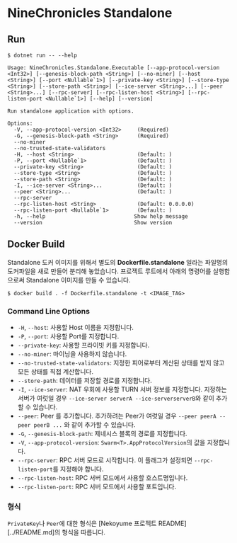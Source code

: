 # NineChronicles Standalone

## Run

```
$ dotnet run -- --help

Usage: NineChronicles.Standalone.Executable [--app-protocol-version <Int32>] [--genesis-block-path <String>] [--no-miner] [--host <String>] [--port <Nullable`1>] [--private-key <String>] [--store-type <String>] [--store-path <String>] [--ice-server <String>...] [--peer <String>...] [--rpc-server] [--rpc-listen-host <String>] [--rpc-listen-port <Nullable`1>] [--help] [--version]

Run standalone application with options.

Options:
  -V, --app-protocol-version <Int32>     (Required)
  -G, --genesis-block-path <String>      (Required)
  --no-miner
  --no-trusted-state-validators
  -H, --host <String>                    (Default: )
  -P, --port <Nullable`1>                (Default: )
  --private-key <String>                 (Default: )
  --store-type <String>                  (Default: )
  --store-path <String>                  (Default: )
  -I, --ice-server <String>...           (Default: )
  --peer <String>...                     (Default: )
  --rpc-server                          
  --rpc-listen-host <String>             (Default: 0.0.0.0)
  --rpc-listen-port <Nullable`1>         (Default: )
  -h, --help                            Show help message
  --version                             Show version
```

## Docker Build

Standalone 도커 이미지를 위해서 별도의 **Dockerfile.standalone** 일라는 파일명의 도커파일을 새로 만들어 분리해 놓았습니다. 프로젝트 루트에서 아래의 명령어를 실행함으로써 Standalone 이미지를 만들 수 있습니다.

```
$ docker build . -f Dockerfile.standalone -t <IMAGE_TAG>
```

### Command Line Options

- `-H`, `--host`: 사용할 Host 이름을 지정합니다.
- `-P`, `--port`: 사용할 Port를 지정합니다.
- `--private-key`: 사용할 프라이빗 키를 지정합니다.
- `--no-miner`: 마이닝을 사용하지 않습니다.
- `--no-trusted-state-validators`: 지정한 피어로부터 계산된 상태를 받지 않고 모든 상태를 직접 계산합니다.
- `--store-path`: 데이터를 저장할 경로를 지정합니다.
- `-I`, `--ice-server`: NAT 우회에 사용할 TURN 서버 정보를 지정합니다. 지정하는 서버가 여럿일 경우 `--ice-server serverA --ice-serverserverB`와 같이 추가할 수 있습니다.
- `--peer`: Peer 를 추가합니다. 추가하려는 Peer가 여럿일 경우 `--peer peerA --peer peerB ...` 와 같이 추가할 수 있습니다.
- `-G`, `--genesis-block-path`: 제네시스 블록의 경로를 지정합니다.
- `-V`, `--app-protocol-version`: `Swarm<T>.AppProtocolVersion`의 값을 지정합니다.
- `--rpc-server`: RPC 서버 모드로 시작합니다. 이 플래그가 설정되면 `--rpc-listen-port`를 지정해야 합니다.
- `--rpc-listen-host`: RPC 서버 모드에서 사용할 호스트명입니다.
- `--rpc-listen-port`: RPC 서버 모드에서 사용할 포트입니다.

### 형식

`PrivateKey`나 `Peer`에 대한 형식은 [Nekoyume 프로젝트 README][../README.md]의 형식을 따릅니다.
